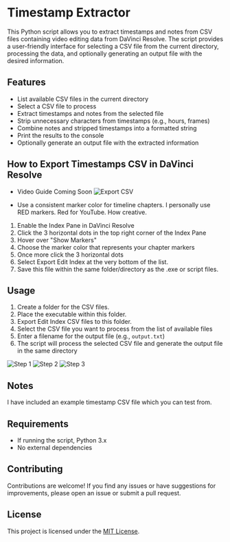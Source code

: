 # Timestamp Extractor

This Python script allows you to extract timestamps and notes from CSV files containing video editing data from DaVinci Resolve. The script provides a user-friendly interface for selecting a CSV file from the current directory, processing the data, and optionally generating an output file with the desired information.

## Features

- List available CSV files in the current directory
- Select a CSV file to process
- Extract timestamps and notes from the selected file
- Strip unnecessary characters from timestamps (e.g., hours, frames)
- Combine notes and stripped timestamps into a formatted string
- Print the results to the console
- Optionally generate an output file with the extracted information

## How to Export Timestamps CSV in DaVinci Resolve

- Video Guide Coming Soon
![Export CSV](https://i.imgur.com/qw3xKwr.png)

- Use a consistent marker color for timeline chapters. I personally use RED markers. Red for YouTube. How creative.
1. Enable the Index Pane in DaVinci Resolve
2. Click the 3 horizontal dots in the top right corner of the Index Pane
3. Hover over "Show Markers"
4. Choose the marker color that represents your chapter markers
5. Once more click the 3 horizontal dots
6. Select Export Edit Index at the very bottom of the list.
7. Save this file within the same folder/directory as the .exe or script files.

## Usage

1. Create a folder for the CSV files.
2. Place the executable within this folder.
3. Export Edit Index CSV files to this folder.
4. Select the CSV file you want to process from the list of available files
5. Enter a filename for the output file (e.g., `output.txt`)
6. The script will process the selected CSV file and generate the output file in the same directory

![Step 1](https://i.imgur.com/61Zdtsa.png)
![Step 2](https://i.imgur.com/A1GzcdI.png)
![Step 3](https://i.imgur.com/1lHH7OO.png)

## Notes

I have included an example timestamp CSV file which you can test from.

## Requirements

- If running the script, Python 3.x
- No external dependencies



## Contributing

Contributions are welcome! If you find any issues or have suggestions for improvements, please open an issue or submit a pull request.

## License

This project is licensed under the [MIT License](LICENSE).
